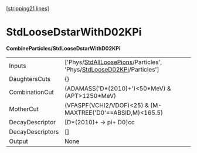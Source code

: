 [[stripping21 lines]](./stripping21-index)

# StdLooseDstarWithD02KPi

**CombineParticles/StdLooseDstarWithD02KPi**

|                  |                                                                                                                                                                          |
|------------------|--------------------------------------------------------------------------------------------------------------------------------------------------------------------------|
| Inputs           | ['Phys/[StdAllLoosePions](./stripping21-commonparticles-stdallloosepions)/Particles', 'Phys/[StdLooseD02KPi](./stripping21-commonparticles-stdloosed02kpi)/Particles'] |
| DaughtersCuts    | {}                                                                                                                                                                       |
| CombinationCut   | (ADAMASS('D\*(2010)+')\<50\*MeV) & (APT\>1250\*MeV)                                                                                                                      |
| MotherCut        | (VFASPF(VCHI2/VDOF)\<25) & (M-MAXTREE('D0'==ABSID,M)\<165.5)                                                                                                             |
| DecayDescriptor  | [D\*(2010)+ -\> pi+ D0]cc                                                                                                                                              |
| DecayDescriptors | []                                                                                                                                                                     |
| Output           | None                                                                                                                                                                     |
